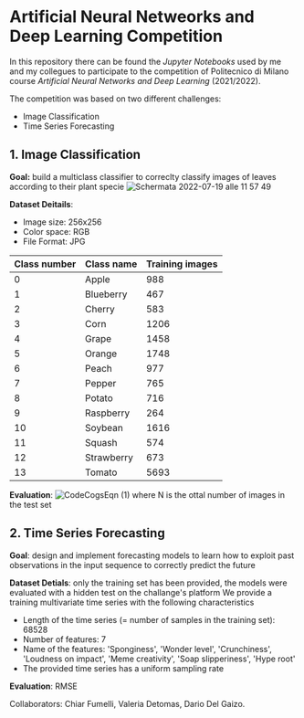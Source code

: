 # Artificial Neural Netweorks and Deep Learning Competition
In this repository there can be found the *Jupyter Notebooks* used by me and my collegues to participate to the competition of Politecnico di Milano course *Artificial Neural Networks and Deep Learning* (2021/2022).

The competition was based on two different challenges:
- Image Classification
- Time Series Forecasting

## 1. Image Classification
**Goal:** build a multiclass classifier to correclty classify images of leaves according to their plant specie
![Schermata 2022-07-19 alle 11 57 49](https://user-images.githubusercontent.com/79702744/179723634-5e1d3f8b-91c8-4f64-a13f-ad6609ca26a8.png)

**Dataset Deitails**: 
- Image size: 256x256
- Color space: RGB
- File Format: JPG


| Class number | Class name | Training images |
| ------------ | ---------- | ---------------- |
| 0 | Apple | 988 |
| 1 | Blueberry | 467 |
| 2 | Cherry | 583 |
| 3 | Corn | 1206 |
| 4 | Grape | 1458 |
| 5 | Orange | 1748 |
| 6 | Peach | 977 |
| 7 | Pepper | 765 |
| 8 | Potato | 716 |
| 9 | Raspberry | 264 |
| 10 | Soybean | 1616 |
| 11 | Squash | 574 |
| 12 | Strawberry | 673 |
| 13 | Tomato | 5693 |

**Evaluation**: ![CodeCogsEqn (1)](https://user-images.githubusercontent.com/79702744/179723321-90a118bd-0e68-4827-9e0f-6d51a4c4d13e.svg) where N is the ottal number of images in the test set

## 2. Time Series Forecasting
**Goal**: design and implement forecasting models to learn how to exploit past observations in the input sequence to correctly predict the future

**Dataset Detials**: only the training set has been provided, the models were evaluated with a hidden test on the challange's platform
We provide a training multivariate time series with the following characteristics
- Length of the time series (= number of samples in the training set):   68528
- Number of features: 7
- Name of the features: 'Sponginess', 'Wonder level', 'Crunchiness', 'Loudness on impact', 'Meme creativity', 'Soap slipperiness', 'Hype root'
- The provided time series has a uniform sampling rate

**Evaluation**: RMSE

Collaborators: Chiar Fumelli, Valeria Detomas, Dario Del Gaizo.
